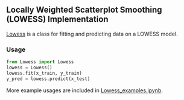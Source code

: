 ## Locally Weighted Scatterplot Smoothing (LOWESS) Implementation

[Lowess](https://raw.githubusercontent.com/XiongCynthia/Lowess/main/Lowess.py) is a class for fitting and predicting data on a LOWESS model.

### Usage

```python
from Lowess import Lowess
lowess = Lowess()
lowess.fit(x_train, y_train)
y_pred = lowess.predict(x_test)
```

More example usages are included in [Lowess_examples.ipynb](https://github.com/XiongCynthia/Lowess/blob/main/Lowess_examples.ipynb).

